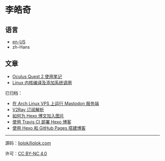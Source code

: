 # 李皓奇

## 语言

- [en-US](/)
- zh-Hans

## 文章

- [Oculus Quest 2 使用笔记](oculus-quest-2-usage-note)
- [Linux 内核编译及添加系统调用](kernel-compilation-with-custom-syscall)

已归档：
- [在 Arch Linux VPS 上运行 Mastodon 服务端](run-mastodon-server-on-archlinux-vps)
- [V2Ray 订阅解析](v2ray-subscription-parse)
- [如何为 Hexo 博文加入图片](how-to-add-image-to-hexo-blog-post)
- [使用 Travis CI 部署 Hexo 博客](deploy-hexo-blog-with-travis-ci)
- [使用 Hexo 和 GitHub Pages 搭建博客](build-blog-with-hexo-and-github-pages)

---

源码：[liolok/liolok.com](https://github.com/liolok/liolok.com)

许可：[CC BY-NC 4.0](http://creativecommons.org/licenses/by-nc/4.0/deed.zh "署名-非商业性使用 4.0 国际")
